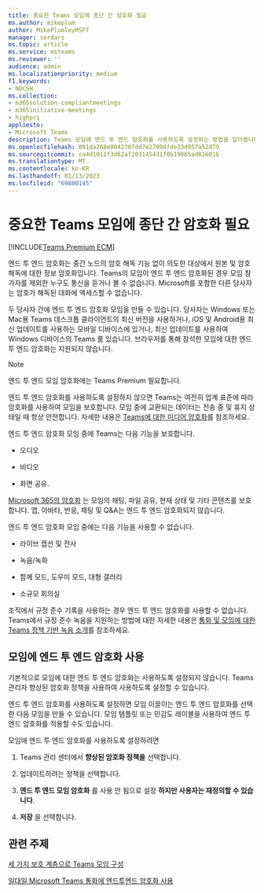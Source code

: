 ```yaml
---
title: 중요한 Teams 모임에 종단 간 암호화 필요
ms.author: mikeplum
author: MikePlumleyMSFT
manager: serdars
ms.topic: article
ms.service: msteams
ms.reviewer: ''
audience: admin
ms.localizationpriority: medium
f1.keywords:
- NOCSH
ms.collection:
- m365solution-compliantmeetings
- m365initiative-meetings
- highpri
appliesto:
- Microsoft Teams
description: Teams 모임에 엔드 투 엔드 암호화를 사용하도록 설정하는 방법을 알아봅니다.
ms.openlocfilehash: 091da268e8042707dd7e27094fde33d957a52d79
ms.sourcegitcommit: ca4d1011f3d62af203145431f0b19065ad81601b
ms.translationtype: MT
ms.contentlocale: ko-KR
ms.lasthandoff: 01/13/2023
ms.locfileid: "69800145"
---
```

# <a name="require-end-to-end-encryption-for-sensitive-teams-meetings"></a>중요한 Teams 모임에 종단 간 암호화 필요

[!INCLUDE[Teams Premium ECM](includes/teams-premium-ecm.md)]

엔드 투 엔드 암호화는 중간 노드의 암호 해독 기능 없이 의도한 대상에서 원본 및 암호 해독에 대한 정보 암호화입니다. Teams의 모임이 엔드 투 엔드 암호화된 경우 모임 참가자를 제외한 누구도 통신을 듣거나 볼 수 없습니다. Microsoft를 포함한 다른 당사자는 암호가 해독된 대화에 액세스할 수 없습니다.

두 당사자 간에 엔드 투 엔드 암호화 모임을 만들 수 있습니다. 당사자는 Windows 또는 Mac용 Teams 데스크톱 클라이언트의 최신 버전을 사용하거나, iOS 및 Android용 최신 업데이트를 사용하는 모바일 디바이스에 있거나, 최신 업데이트를 사용하여 Windows 디바이스의 Teams 룸 있습니다. 브라우저를 통해 참석한 모임에 대한 엔드 투 엔드 암호화는 지원되지 않습니다.

> [!Note]
> 엔드 투 엔드 모임 암호화에는 Teams Premium 필요합니다.

엔드 투 엔드 암호화를 사용하도록 설정하지 않으면 Teams는 여전히 업계 표준에 따라 암호화를 사용하여 모임을 보호합니다. 모임 중에 교환되는 데이터는 전송 중 및 휴지 상태일 때 항상 안전합니다. 자세한 내용은 [Teams에 대한 미디어 암호화](teams-security-guide.md#media-encryption)를 참조하세요.

엔드 투 엔드 암호화 모임 중에 Teams는 다음 기능을 보호합니다.

- 오디오

- 비디오

- 화면 공유.

[Microsoft 365의 암호화](/microsoft-365/compliance/encryption) 는 모임의 채팅, 파일 공유, 현재 상태 및 기타 콘텐츠를 보호합니다. 앱, 아바타, 반응, 채팅 및 Q&A는 엔드 투 엔드 암호화되지 않습니다.

엔드 투 엔드 암호화 모임 중에는 다음 기능을 사용할 수 없습니다.

- 라이브 캡션 및 전사

- 녹음/녹화

- 함께 모드, 도우미 모드, 대형 갤러리

- 소규모 회의실

조직에서 규정 준수 기록을 사용하는 경우 엔드 투 엔드 암호화를 사용할 수 없습니다. Teams에서 규정 준수 녹음을 지원하는 방법에 대한 자세한 내용은 [통화 및 모임에 대한 Teams 정책 기반 녹음 소개](teams-recording-policy.md)를 참조하세요.

## <a name="enable-end-to-end-encryption-for-meetings"></a>모임에 엔드 투 엔드 암호화 사용

기본적으로 모임에 대한 엔드 투 엔드 암호화는 사용하도록 설정되지 않습니다. Teams 관리자 향상된 암호화 정책을 사용하여 사용하도록 설정할 수 있습니다.

엔드 투 엔드 암호화를 사용하도록 설정하면 모임 이끌이는 엔드 투 엔드 암호화를 선택한 다음 모임을 만들 수 있습니다. 모임 템플릿 또는 민감도 레이블을 사용하여 엔드 투 엔드 암호화를 적용할 수도 있습니다.

모임에 엔드 투 엔드 암호화를 사용하도록 설정하려면

1. Teams 관리 센터에서 **향상된 암호화 정책을** 선택합니다.

1. 업데이트하려는 정책을 선택합니다.

1. **엔드 투 엔드 모임 암호화** 를 사용 안 됨으로 설정 **하지만 사용자는 재정의할 수 있습니다**.

1. **저장** 을 선택합니다.

## <a name="related-topics"></a>관련 주제

[세 가지 보호 계층으로 Teams 모임 구성](configure-meetings-three-tiers-protection.md)

[일대일 Microsoft Teams 통화에 엔드투엔드 암호화 사용](teams-end-to-end-encryption.md)
